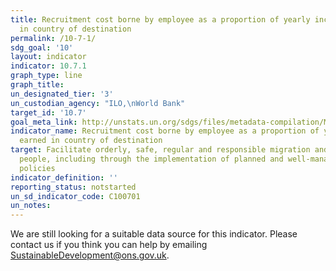```yaml
---
title: Recruitment cost borne by employee as a proportion of yearly income earned
  in country of destination
permalink: /10-7-1/
sdg_goal: '10'
layout: indicator
indicator: 10.7.1
graph_type: line
graph_title:
un_designated_tier: '3'
un_custodian_agency: "ILO,\nWorld Bank"
target_id: '10.7'
goal_meta_link: http://unstats.un.org/sdgs/files/metadata-compilation/Metadata-Goal-10.pdf
indicator_name: Recruitment cost borne by employee as a proportion of yearly income
  earned in country of destination
target: Facilitate orderly, safe, regular and responsible migration and mobility of
  people, including through the implementation of planned and well-managed migration
  policies
indicator_definition: ''
reporting_status: notstarted
un_sd_indicator_code: C100701
un_notes:
---
```


We are still looking for a suitable data source for this indicator. Please contact us if you think you can help by emailing <a href="mailto:SustainableDevelopment@ons.gov.uk">SustainableDevelopment@ons.gov.uk</a>.


